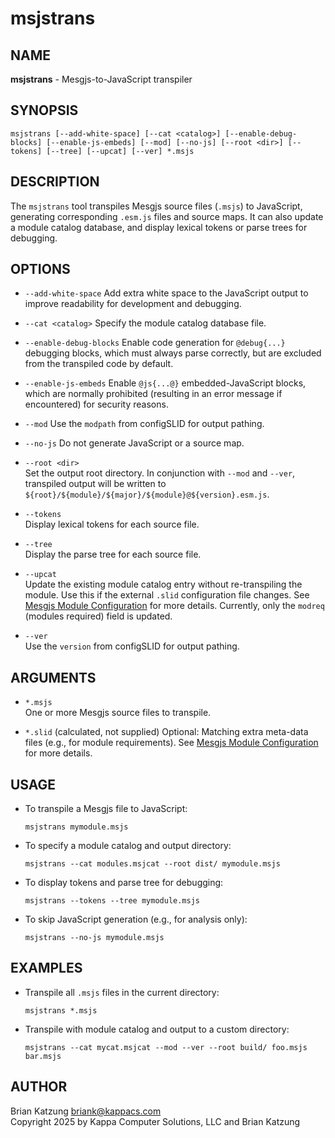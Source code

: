 # msjstrans

## NAME

**msjstrans** - Mesgjs-to-JavaScript transpiler

## SYNOPSIS

```
msjstrans [--add-white-space] [--cat <catalog>] [--enable-debug-blocks] [--enable-js-embeds] [--mod] [--no-js] [--root <dir>] [--tokens] [--tree] [--upcat] [--ver] *.msjs
```

## DESCRIPTION

The `msjstrans` tool transpiles Mesgjs source files (`.msjs`) to JavaScript, generating corresponding `.esm.js` files and source maps. It can also update a module catalog database, and display lexical tokens or parse trees for debugging.

## OPTIONS

- `--add-white-space`
  Add extra white space to the JavaScript output to improve readability for development and debugging.

- `--cat <catalog>`
  Specify the module catalog database file.

- `--enable-debug-blocks`
  Enable code generation for `@debug{...}` debugging blocks, which must always parse correctly, but are excluded from the transpiled code by default.

- `--enable-js-embeds`
  Enable `@js{...@}` embedded-JavaScript blocks, which are normally prohibited (resulting in an error message if encountered) for security reasons.

- `--mod`
  Use the `modpath` from configSLID for output pathing.

- `--no-js`
  Do not generate JavaScript or a source map.

- `--root <dir>`  
  Set the output root directory. In conjunction with `--mod` and `--ver`, transpiled output
  will be written to `${root}/${module}/${major}/${module}@${version}.esm.js`.

- `--tokens`  
  Display lexical tokens for each source file.

- `--tree`  
  Display the parse tree for each source file.

- `--upcat`  
  Update the existing module catalog entry without re-transpiling the module. Use this if the external `.slid` configuration file changes. See [Mesgjs Module Configuration](../Mesgjs-Module-Configuration.md) for more details. Currently, only the `modreq` (modules required) field is updated.

- `--ver`  
  Use the `version` from configSLID for output pathing.

## ARGUMENTS

- `*.msjs`  
  One or more Mesgjs source files to transpile.

- `*.slid` (calculated, not supplied)
  Optional: Matching extra meta-data files (e.g., for module requirements). See [Mesgjs Module Configuration](../Mesgjs-Module-Configuration.md) for more details.

## USAGE

- To transpile a Mesgjs file to JavaScript:
  ```
  msjstrans mymodule.msjs
  ```

- To specify a module catalog and output directory:
  ```
  msjstrans --cat modules.msjcat --root dist/ mymodule.msjs
  ```

- To display tokens and parse tree for debugging:
  ```
  msjstrans --tokens --tree mymodule.msjs
  ```

- To skip JavaScript generation (e.g., for analysis only):
  ```
  msjstrans --no-js mymodule.msjs
  ```

## EXAMPLES

- Transpile all `.msjs` files in the current directory:
  ```
  msjstrans *.msjs
  ```

- Transpile with module catalog and output to a custom directory:
  ```
  msjstrans --cat mycat.msjcat --mod --ver --root build/ foo.msjs bar.msjs
  ```

## AUTHOR

Brian Katzung <briank@kappacs.com>  
Copyright 2025 by Kappa Computer Solutions, LLC and Brian Katzung
